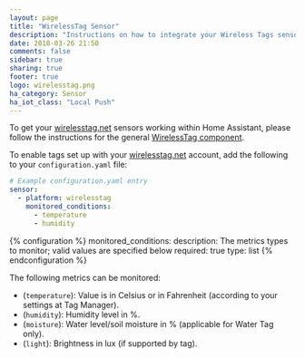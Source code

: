 ```yaml
---
layout: page
title: "WirelessTag Sensor"
description: "Instructions on how to integrate your Wireless Tags sensors within Home Assistant."
date: 2018-03-26 21:50
comments: false
sidebar: true
sharing: true
footer: true
logo: wirelesstag.png
ha_category: Sensor
ha_iot_class: "Local Push"
---
```


To get your [wirelesstag.net](http://wirelesstag.net) sensors working within Home Assistant, please follow the instructions for the general [WirelessTag component](/components/wirelesstag).

To enable tags set up with your [wirelesstag.net](http://wirelesstag.net) account, add the following to your `configuration.yaml` file:

```yaml
# Example configuration.yaml entry
sensor:
  - platform: wirelesstag
    monitored_conditions:
      - temperature
      - humidity
```

{% configuration %}
  monitored_conditions:
    description: The metrics types to monitor; valid values are specified below
    required: true
    type: list
{% endconfiguration %}

The following metrics can be monitored:

* (`temperature`): Value is in Celsius or in Fahrenheit (according to your settings at Tag Manager).
* (`humidity`): Humidity level in %.
* (`moisture`): Water level/soil moisture in % (applicable for Water Tag only).
* (`light`): Brightness in lux (if supported by tag).
